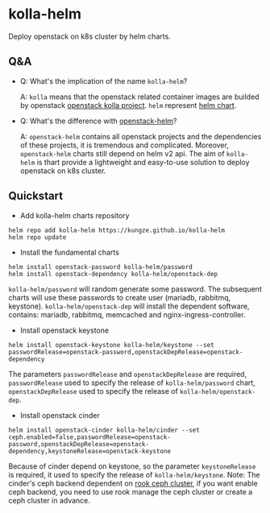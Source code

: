 # kolla-helm

Deploy openstack on k8s cluster by helm charts.

## Q&A

* Q: What's the implication of the name ``kolla-helm``?

    A: ``kolla`` means that the openstack related container images are builded by openstack [openstack kolla project](https://github.com/openstack/kolla). ``helm`` represent [helm chart](https://helm.sh/).

* Q: What's the difference with [openstack-helm](https://github.com/openstack/openstack-helm)?

    A: ``openstack-helm`` contains all openstack projects and the dependencies of these projects, it is tremendous and complicated. Moreover, ``openstack-helm`` charts still depend on helm v2 api. The aim of ``kolla-helm`` is thart provide a lightweight and easy-to-use solution to deploy openstack on k8s cluster.

## Quickstart

* Add kolla-helm charts repository

```shell
helm repo add kolla-helm https://kungze.github.io/kolla-helm
helm repo update
```

* Install the fundamental charts

```shell
helm install openstack-password kolla-helm/password
helm install openstack-dependency kolla-helm/openstack-dep
```

``kolla-helm/password`` will random generate some password. The subsequent charts will use these passwords to create user (mariadb, rabbitmq, keystone).
``kolla-helm/openstack-dep`` will install the dependent software, contains: mariadb, rabbitmq, memcached and nginx-ingress-controller.

* Install openstack keystone

```shell
helm install openstack-keystone kolla-helm/keystone --set passwordRelease=openstack-password,openstackDepRelease=openstack-dependency
```

The parameters ``passwordRelease`` and  ``openstackDepRelease`` are required, ``passwordRelease`` used to specify the release of ``kolla-helm/password`` chart, ``openstackDepRelease`` used to specify the release of ``kolla-helm/openstack-dep``.

* Install openstack cinder

```shell
helm install openstack-cinder kolla-helm/cinder --set ceph.enabled=false,passwordRelease=openstack-password,openstackDepRelease=openstack-dependency,keystoneRelease=openstack-keystone
```

Because of cinder depend on keystone, so the parameter ``keystoneRelease`` is required, it used to specify the release of ``kolla-helm/keystone``. Note: The cinder's ceph backend dependent on [rook ceph cluster](https://rook.io/docs/rook/v1.9/Getting-Started/intro/), if you want enable ceph backend, you need to use rook manage the ceph cluster or create a ceph cluster in advance. 
